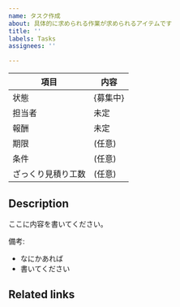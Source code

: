 ```yaml
---
name: タスク作成
about: 具体的に求められる作業が求められるアイテムです
title: ''
labels: Tasks
assignees: ''

---
```

| 項目 | 内容 |
| ---- | ---- |
| 状態 | {募集中} |
| 担当者 | 未定 |
| 報酬 | 未定 |
| 期限 | (任意) |
| 条件 | (任意) |
| ざっくり見積り工数 | (任意) |

## Description

ここに内容を書いてください。

備考: 
- なにかあれば
- 書いてください

## Related links

